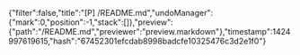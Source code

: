 {"filter":false,"title":"[P] /README.md","undoManager":{"mark":0,"position":-1,"stack":[]},"preview":{"path":"/README.md","previewer":"preview.markdown"},"timestamp":1424997619615,"hash":"67452301efcdab8998badcfe10325476c3d2e1f0"}